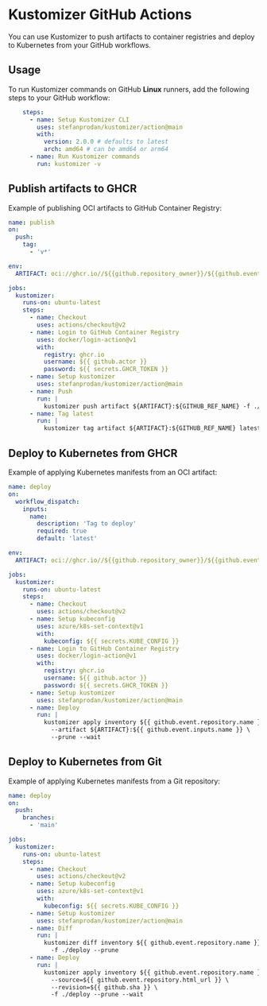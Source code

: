 # Kustomizer GitHub Actions

You can use Kustomizer to push artifacts to container registries and
deploy to Kubernetes from your GitHub workflows.

## Usage

To run Kustomizer commands on GitHub **Linux** runners,
add the following steps to your GitHub workflow:

```yaml
    steps:
      - name: Setup Kustomizer CLI
        uses: stefanprodan/kustomizer/action@main
        with:
          version: 2.0.0 # defaults to latest
          arch: amd64 # can be amd64 or arm64
      - name: Run Kustomizer commands
        run: kustomizer -v
```

## Publish artifacts to GHCR

Example of publishing OCI artifacts to GitHub Container Registry:

```yaml
name: publish
on:
  push:
    tag:
      - 'v*'

env:
  ARTIFACT: oci://ghcr.io//${{github.repository_owner}}/${{github.event.repository.name}}

jobs:
  kustomizer:
    runs-on: ubuntu-latest
    steps:
      - name: Checkout
        uses: actions/checkout@v2
      - name: Login to GitHub Container Registry
        uses: docker/login-action@v1
        with:
          registry: ghcr.io
          username: ${{ github.actor }}
          password: ${{ secrets.GHCR_TOKEN }}
      - name: Setup kustomizer
        uses: stefanprodan/kustomizer/action@main
      - name: Push
        run: |
          kustomizer push artifact ${ARTIFACT}:${GITHUB_REF_NAME} -f ./deploy
      - name: Tag latest
        run: |
          kustomizer tag artifact ${ARTIFACT}:${GITHUB_REF_NAME} latest
```

## Deploy to Kubernetes from GHCR

Example of applying Kubernetes manifests from an OCI artifact:

```yaml
name: deploy
on:
  workflow_dispatch:
    inputs:
      name:
        description: 'Tag to deploy'
        required: true
        default: 'latest'

env:
  ARTIFACT: oci://ghcr.io//${{github.repository_owner}}/${{github.event.repository.name}}

jobs:
  kustomizer:
    runs-on: ubuntu-latest
    steps:
      - name: Checkout
        uses: actions/checkout@v2
      - name: Setup kubeconfig
        uses: azure/k8s-set-context@v1
        with:
          kubeconfig: ${{ secrets.KUBE_CONFIG }}
      - name: Login to GitHub Container Registry
        uses: docker/login-action@v1
        with:
          registry: ghcr.io
          username: ${{ github.actor }}
          password: ${{ secrets.GHCR_TOKEN }}
      - name: Setup kustomizer
        uses: stefanprodan/kustomizer/action@main
      - name: Deploy
        run: |
          kustomizer apply inventory ${{ github.event.repository.name }} \
            --artifact ${ARTIFACT}:${{ github.event.inputs.name }} \
            --prune --wait
```

## Deploy to Kubernetes from Git

Example of applying Kubernetes manifests from a Git repository:

```yaml
name: deploy
on:
  push:
    branches:
      - 'main'

jobs:
  kustomizer:
    runs-on: ubuntu-latest
    steps:
      - name: Checkout
        uses: actions/checkout@v2
      - name: Setup kubeconfig
        uses: azure/k8s-set-context@v1
        with:
          kubeconfig: ${{ secrets.KUBE_CONFIG }}
      - name: Setup kustomizer
        uses: stefanprodan/kustomizer/action@main
      - name: Diff
        run: |
          kustomizer diff inventory ${{ github.event.repository.name }} \
            -f ./deploy --prune
      - name: Deploy
        run: |
          kustomizer apply inventory ${{ github.event.repository.name }} \
            --source=${{ github.event.repository.html_url }} \
            --revision=${{ github.sha }} \
            -f ./deploy --prune --wait
```
